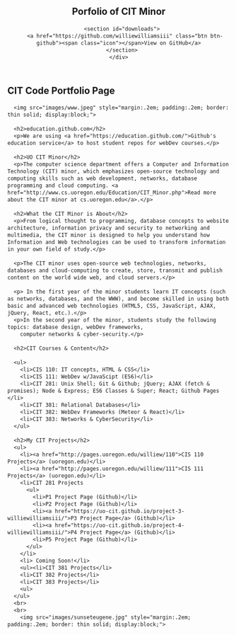   <meta charset='utf-8'>
  <meta http-equiv="X-UA-Compatible" content="chrome=1">

  <title>williewilliamsiii.github.io by williewilliamsiii</title>

  <header>
    <div class="container">
  <h2>Porfolio of CIT Minor</h2>

      <section id="downloads">
        <a href="https://github.com/williewilliamsiii" class="btn btn-github"><span class="icon"></span>View on GitHub</a>
      </section>
    </div>

  </header>

  <div class="container">
    <section id="main_content">
      <h2>CIT Code Portfolio Page</h2>

      <img src="images/www.jpeg" style="margin:.2em; padding:.2em; border: thin solid; display:block;">

      <h2>education.github.com</h2>
      <p>We are using <a href="https://education.github.com/">Github's education service</a> to host student repos for webDev courses.</p>

      <h2>UO CIT Minor</h2>
      <p>The computer science department offers a Computer and Information Technology (CIT) minor, which emphasizes open-source technology and computing skills such as web development, networks, database programming and cloud computing. <a href="http://www.cs.uoregon.edu/Education/CIT_Minor.php">Read more  about the CIT minor at cs.uoregon.edu</a>.</p>

      <h2>What the CIT Minor is About</h2>
      <p>From logical thought to programming, database concepts to website architecture, information privacy and security to networking and multimedia, the CIT minor is designed to help you understand how Information and Web technologies can be used to transform information in your own field of study.</p>

      <p>The CIT minor uses open-source web technologies, networks, databases and cloud-computing to create, store, transmit and publish content on the world wide web, and cloud servers.</p>

      <p> In the first year of the minor students learn IT concepts (such as networks, databases, and the WWW), and become skilled in using both basic and advanced web technologies (HTML5, CSS, JavaScript, AJAX, jQuery, React, etc.).</p>
      <p>In the second year of the minor, students study the following topics: database design, webDev frameworks,
        computer networks & cyber-security.</p>

      <h2>CIT Courses & Content</h2>

      <ul>
        <li>CIS 110: IT concepts, HTML & CSS</li>
        <li>CIS 111: WebDev w/JavaScipt (ES6)</li>
        <li>CIT 281: Unix Shell; Git & Github; jQuery; AJAX (fetch & promises); Node & Express; ES6 Classes & Super; React; Github Pages </li>
        <li>CIT 381: Relational Databases</li>
        <li>CIT 382: WebDev Frameworks (Meteor & React)</li>
        <li>CIT 383: Networks & CyberSecurity</li>
      </ul>

      <h2>My CIT Projects</h2>
      <ul>
        <li><a href="http://pages.uoregon.edu/williew/110">CIS 110 Projects</a> (uoregon.edu)</li>
        <li><a href="http://pages.uoregon.edu/williew/111">CIS 111 Projects</a> (uoregon.edu)</li>
        <li>CIT 281 Projects
          <ul>
            <li>P1 Project Page (Github)</li>
            <li>P2 Project Page (Github)</li>
            <li><a href="https://uo-cit.github.io/project-3-williewilliamsiii/">P3 Project Page</a> (Github)</li>
            <li><a href="https://uo-cit.github.io/project-4-williewilliamsiii/">P4 Project Page</a> (Github)</li>
            <li>P5 Project Page (Github)</li>
          </ul>
        </li>
        <li> Coming Soon!</li>
        <ul><li>CIT 381 Projects</li>
        <li>CIT 382 Projects</li>
        <li>CIT 383 Projects</li>
        <ul>
      </ul>
      <br>
      <br>
        <img src="images/sunseteugene.jpg" style="margin:.2em; padding:.2em; border: thin solid; display:block;">
